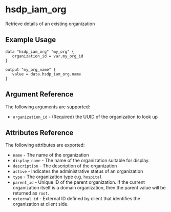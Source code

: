# hsdp_iam_org

Retrieve details of an existing organization

## Example Usage

```hcl
data "hsdp_iam_org" "my_org" {
   organization_id = var.my_org_id
}
```

```hcl
output "my_org_name" {
   value = data.hsdp_iam_org.name
}
```

## Argument Reference

The following arguments are supported:

* `organization_id` - (Required) the UUID of the organization to look up

## Attributes Reference

The following attributes are exported:

* `name` - The name of the organization
* `display_name` - The name of the organization suitable for display.
* `description` - The description of the organization
* `active` - Indicates the administrative status of an organization
* `type` - The organization type e.g. `hospital`
* `parent_id` - Unique ID of the parent organization. If the current organization itself is a domain organization, then the parent value will be returned as `root`.
* `external_id` - External ID defined by client that identifies the organization at client side.
